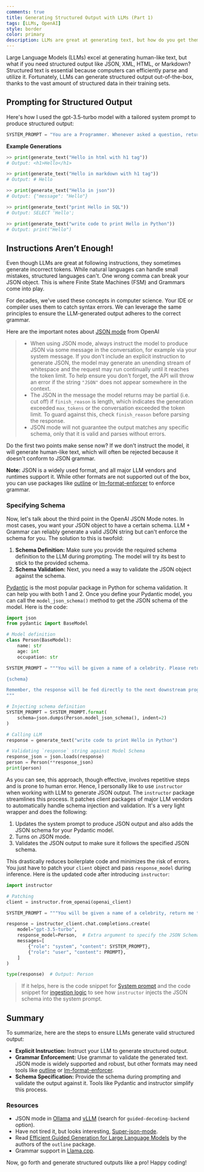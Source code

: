 ```yaml
---
comments: true
title: Generating Structured Output with LLMs (Part 1)
tags: [LLMs, OpenAI]
style: border
color: primary
description: LLMs are great at generating text, but how do you get them to generate structured output? 
---
```


Large Language Models (LLMs) excel at generating human-like text, but what if you need structured output like JSON, XML, HTML, or Markdown? Structured text is essential because computers can efficiently parse and utilize it. Fortunately, LLMs can generate structured output out-of-the-box, thanks to the vast amount of structured data in their training sets.

## Prompting for Structured Output
Here's how I used the gpt-3.5-turbo model with a tailored system prompt to produce structured output:

```python
SYSTEM_PROMPT = "You are a Programmer. Whenever asked a question, return the answer in the requested programming language or markup language. Your output will be directly used as input by other downstream computer programs. So no string delimiters wrapping it, no yapping, no markdown, no fenced code blocks."
```

**Example Generations**

```python
>> print(generate_text("Hello in html with h1 tag"))
# Output: <h1>Hello</h1>

>> print(generate_text("Hello in markdown with h1 tag"))
# Output: # Hello

>> print(generate_text("Hello in json"))
# Output: {"message": "Hello"}

>> print(generate_text("print Hello in SQL"))
# Output: SELECT 'Hello';

>> print(generate_text("write code to print Hello in Python"))
# Output: print("Hello")
```

## Instructions Aren’t Enough!
Even though LLMs are great at following instructions, they sometimes generate incorrect tokens. While natural languages can handle small mistakes, structured languages can't. One wrong comma can break your JSON object. This is where Finite State Machines (FSM) and Grammars come into play.

For decades, we've used these concepts in computer science. Your IDE or compiler uses them to catch syntax errors. We can leverage the same principles to ensure the LLM-generated output adheres to the correct grammar.

Here are the important notes about [JSON mode](https://platform.openai.com/docs/guides/text-generation/json-mode) from OpenAI

>    - When using JSON mode, always instruct the model to produce JSON via some message in the conversation, for example via your system message. If you don't include an explicit instruction to generate JSON, the model may generate an unending stream of whitespace and the request may run continually until it reaches the token limit. To help ensure you don't forget, the API will throw an error if the string `"JSON"` does not appear somewhere in the context.
>    - The JSON in the message the model returns may be partial (i.e. cut off) if `finish_reason` is length, which indicates the generation exceeded `max_tokens` or the conversation exceeded the token limit. To guard against this, check `finish_reason` before parsing the response.
>    - JSON mode will not guarantee the output matches any specific schema, only that it is valid and parses without errors.

Do the first two points make sense now? If we don't instruct the model, it will generate human-like text, which will often be rejected because it doesn't conform to JSON grammar.

**Note:** JSON is a widely used format, and all major LLM vendors and runtimes support it. While other formats are not supported out of the box, you can use packages like [outline](https://github.com/outlines-dev/outlines) or [lm-format-enforcer](https://github.com/noamgat/lm-format-enforcer) to enforce grammar.


### Specifying Schema

Now, let's talk about the third point in the OpenAI JSON Mode notes. In most cases, you want your JSON object to have a certain schema. LLM + Grammar can reliably generate a valid JSON string but can't enforce the schema for you. The solution to this is twofold:
1. **Schema Definition:** Make sure you provide the required schema definition to the LLM during prompting. The model will try its best to stick to the provided schema.
2. **Schema Validation:** Next, you need a way to validate the JSON object against the schema.


[Pydantic](https://docs.pydantic.dev/latest/) is the most popular package in Python for schema validation. It can help you with both 1 and 2. Once you define your Pydantic model, you can call the `model_json_schema()` method to get the JSON schema of the model. Here is the code:


```python
import json
from pydantic import BaseModel

# Model definition
class Person(BaseModel):
    name: str
    age: int
    occupation: str

SYSTEM_PROMPT = """You will be given a name of a celebrity. Please return the response in the following JSON format:

{schema}

Remember, the response will be fed directly to the next downstream program. So no string delimiters wrapping it, no yapping, no markdown, no fenced code blocks.
"""

# Injecting schema definition
SYSTEM_PROMPT = SYSTEM_PROMPT.format(
    schema=json.dumps(Person.model_json_schema(), indent=2)
)

# Calling LLM
response = generate_text("write code to print Hello in Python")

# Validating `response` string against Model Schema
response_json = json.loads(response)
person = Person(**response_json)
print(person)
```

As you can see, this approach, though effective, involves repetitive steps and is prone to human error. Hence, I personally like to use `instructor` when working with LLM to generate JSON output. The `instructor` package streamlines this process. It patches client packages of major LLM vendors to automatically handle schema injection and validation. It's a very light wrapper and does the following:
1. Updates the system prompt to produce JSON output and also adds the JSON schema for your Pydantic model.
2. Turns on JSON mode.
3. Validates the JSON output to make sure it follows the specified JSON schema.

This drastically reduces boilerplate code and minimizes the risk of errors. You just have to patch your `client` object and pass `response_model` during inference. Here is the updated code after introducing `instructor`:


```python
import instructor

# Patching
client = instructor.from_openai(openai_client)

SYSTEM_PROMPT = """You will be given a name of a celebrity, return me the details."""

response = instructor_client.chat.completions.create(
    model="gpt-3.5-turbo",
    response_model=Person,  # Extra argument to specify the JSON Schema
    messages=[
        {"role": "system", "content": SYSTEM_PROMPT},
        {"role": "user", "content": PROMPT},
    ]
)

type(response)  # Output: Person
```

> If it helps, here is the code snippet for [System prompt](https://github.com/jxnl/instructor/blob/b5d0fd428119724c4fcbf5d27fecc72b97353c73/instructor/process_response.py#L242-L252) and the code snippet for [ingestion logic](https://github.com/jxnl/instructor/blob/b5d0fd428119724c4fcbf5d27fecc72b97353c73/instructor/process_response.py#L274-L286) to see how `instructor` injects the JSON schema into the system prompt.


## Summary
To summarize, here are the steps to ensure LLMs generate valid structured output:

- **Explicit Instruction:** Instruct your LLM to generate structured output.
- **Grammar Enforcement:** Use grammar to validate the generated text. JSON mode is widely supported and robust, but other formats may need tools like [outline](https://github.com/outlines-dev/outlines) or [lm-format-enforcer](https://github.com/noamgat/lm-format-enforcer).
- **Schema Specification:** Provide the schema during prompting and validate the output against it. Tools like Pydantic and instructor simplify this process.

### Resources
- JSON mode in [Ollama](https://github.com/ollama/ollama/blob/main/docs/api.md#request-json-mode) and [vLLM](https://docs.vllm.ai/en/v0.5.0/serving/openai_compatible_server.html) (search for `guided-decoding-backend` option).
- Have not tired it, but looks interesting, [Super-json-mode](https://github.com/varunshenoy/super-json-mode).
- Read [Efficient Guided Generation for Large Language Models](https://arxiv.org/abs/2307.09702) by the authors of the `outline` package.
- Grammar support in [Llama.cpp](https://til.simonwillison.net/llms/llama-cpp-python-grammars).

Now, go forth and generate structured outputs like a pro! Happy coding!